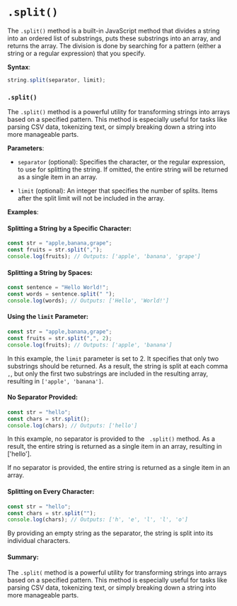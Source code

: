 # `.split()`

The `.split()` method is a built-in JavaScript method that divides a string into an ordered list of substrings, puts these substrings into an array, and returns the array. The division is done by searching for a pattern (either a string or a regular expression) that you specify.

**Syntax**:

```js
string.split(separator, limit);
```

### `.split()`

The `.split()` method is a powerful utility for transforming strings into arrays based on a specified pattern. This method is especially useful for tasks like parsing CSV data, tokenizing text, or simply breaking down a string into more manageable parts.

**Parameters**:

- `separator` (optional): Specifies the character, or the regular expression, to use for splitting the string. If omitted, the entire string will be returned as a single item in an array.

- `limit` (optional): An integer that specifies the number of splits. Items after the split limit will not be included in the array.

**Examples**:

#### Splitting a String by a Specific Character:

```javascript
const str = "apple,banana,grape";
const fruits = str.split(",");
console.log(fruits); // Outputs: ['apple', 'banana', 'grape']
```

#### Splitting a String by Spaces:

```javascript
const sentence = "Hello World!";
const words = sentence.split(" ");
console.log(words); // Outputs: ['Hello', 'World!']
```

#### Using the `limit` Parameter:

```javascript
const str = "apple,banana,grape";
const fruits = str.split(",", 2);
console.log(fruits); // Outputs: ['apple', 'banana']
```

In this example, the `limit` parameter is set to 2. It specifies that only two substrings should be returned. As a result, the string is split at each comma `,`, but only the first two substrings are included in the resulting array, resulting in `['apple', 'banana']`.

#### No Separator Provided:

```javascript
const str = "hello";
const chars = str.split();
console.log(chars); // Outputs: ['hello']
```

In this example, no separator is provided to the ` .split()` method. As a result, the entire string is returned as a single item in an array, resulting in ['hello'].

If no separator is provided, the entire string is returned as a single item in an array.

#### Splitting on Every Character:

```javascript
const str = "hello";
const chars = str.split("");
console.log(chars); // Outputs: ['h', 'e', 'l', 'l', 'o']
```

By providing an empty string as the separator, the string is split into its individual characters.

#### Summary:

The `.split(` method is a powerful utility for transforming strings into arrays based on a specified pattern. This method is especially useful for tasks like parsing CSV data, tokenizing text, or simply breaking down a string into more manageable parts.
